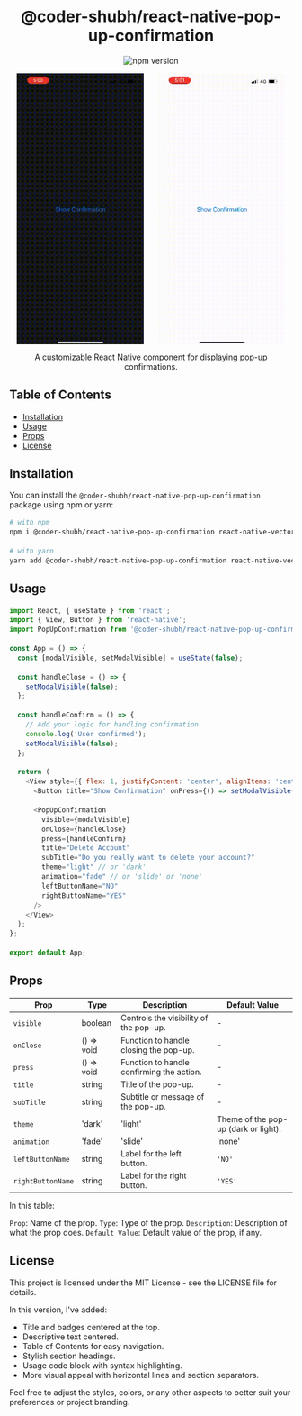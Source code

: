 <!-- Title -->
<h1 align="center">@coder-shubh/react-native-pop-up-confirmation</h1>

<!-- Badges -->
<p align="center">
  <img src="https://img.shields.io/npm/v/@coder-shubh/react-native-pop-up-confirmation" alt="npm version">
  <!-- <img src="https://img.shields.io/github.com/coder-shubh/ShubhamPackage" alt="license"> -->
</p>

<div style="display: flex; flex-direction: row; justify-content: space-around; align-items: center;">
  <!-- First GIF -->
  <img src="https://raw.githubusercontent.com/coder-shubh/react-native-popUp/master/src/assets/vdo.gif" alt="Demo 1" width="45%">
  <!-- Second GIF -->
  <img src="https://raw.githubusercontent.com/coder-shubh/react-native-popUp/master/src/assets/vido.gif" alt="Demo 2" width="45%">
</div>

<!-- Description -->
<p align="center">
  A customizable React Native component for displaying pop-up confirmations.
</p>

<!-- Table of Contents -->
<h2>Table of Contents</h2>

- [Installation](#installation)
- [Usage](#usage)
- [Props](#props)
- [License](#license)

<!-- Installation -->
<h2>Installation</h2>

You can install the `@coder-shubh/react-native-pop-up-confirmation` package using npm or yarn:

```bash
# with npm
npm i @coder-shubh/react-native-pop-up-confirmation react-native-vector-icons

# with yarn
yarn add @coder-shubh/react-native-pop-up-confirmation react-native-vector-icons
```

<!-- Usage -->
<h2>Usage</h2>

```js
import React, { useState } from 'react';
import { View, Button } from 'react-native';
import PopUpConfirmation from '@coder-shubh/react-native-pop-up-confirmation';

const App = () => {
  const [modalVisible, setModalVisible] = useState(false);

  const handleClose = () => {
    setModalVisible(false);
  };

  const handleConfirm = () => {
    // Add your logic for handling confirmation
    console.log('User confirmed');
    setModalVisible(false);
  };

  return (
    <View style={{ flex: 1, justifyContent: 'center', alignItems: 'center' }}>
      <Button title="Show Confirmation" onPress={() => setModalVisible(true)} />

      <PopUpConfirmation
        visible={modalVisible}
        onClose={handleClose}
        press={handleConfirm}
        title="Delete Account"
        subTitle="Do you really want to delete your account?"
        theme="light" // or 'dark'
        animation="fade" // or 'slide' or 'none'
        leftButtonName="NO"
        rightButtonName="YES"
      />
    </View>
  );
};

export default App;
```

<!-- Props -->
<h2>Props</h2>

| Prop              | Type                              | Description                                   | Default Value |
|-------------------|-----------------------------------|-----------------------------------------------|---------------|
| `visible`         | boolean                           | Controls the visibility of the pop-up.        | -             |
| `onClose`         | () => void                        | Function to handle closing the pop-up.        | -             |
| `press`           | () => void                        | Function to handle confirming the action.     | -             |
| `title`           | string                            | Title of the pop-up.                         | -             |
| `subTitle`        | string                            | Subtitle or message of the pop-up.            | -             |
| `theme`           | 'dark' | 'light'                  | Theme of the pop-up (dark or light).          | `'light'`     |
| `animation`       | 'fade' | 'slide' | 'none'        | Animation type for displaying the pop-up.     | `'none'`      |
| `leftButtonName`  | string                            | Label for the left button.                    | `'NO'`        |
| `rightButtonName` | string                            | Label for the right button.                   | `'YES'`       |


In this table:

`Prop`: Name of the prop.
`Type`: Type of the prop.
`Description`: Description of what the prop does.
`Default Value`: Default value of the prop, if any.


<!-- License -->
<h2>License</h2>

This project is licensed under the MIT License - see the LICENSE file for details.

In this version, I've added:

- Title and badges centered at the top.
- Descriptive text centered.
- Table of Contents for easy navigation.
- Stylish section headings.
- Usage code block with syntax highlighting.
- More visual appeal with horizontal lines and section separators.

Feel free to adjust the styles, colors, or any other aspects to better suit your preferences or project branding.
